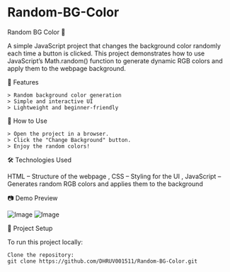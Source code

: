 # Random-BG-Color

Random BG Color 🎨

A simple JavaScript project that changes the background color randomly each time a button is clicked. This project demonstrates how to use JavaScript’s Math.random() function to generate dynamic RGB colors and apply them to the webpage background.

📌 Features

    > Random background color generation
    > Simple and interactive UI
    > Lightweight and beginner-friendly

🚀 How to Use

    > Open the project in a browser.
    > Click the "Change Background" button.
    > Enjoy the random colors!

🛠️ Technologies Used

   HTML – Structure of the webpage , 
   CSS – Styling for the UI , 
   JavaScript – Generates random RGB colors and applies them to the background

📷 Demo Preview

![Image](https://github.com/user-attachments/assets/e6d2d6ad-2751-4a9e-a358-f1765adc83d9)
![Image](https://github.com/user-attachments/assets/b4e226ec-0eab-4f33-a75e-2f750c73f6e6)


📂 Project Setup

To run this project locally:

    Clone the repository:
    git clone https://github.com/DHRUV001511/Random-BG-Color.git

